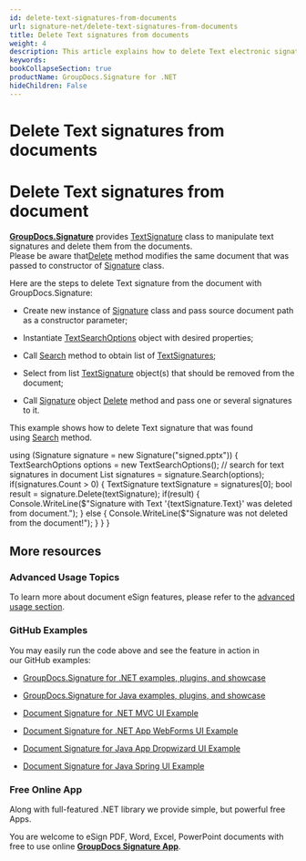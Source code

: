 ```yaml
---
id: delete-text-signatures-from-documents
url: signature-net/delete-text-signatures-from-documents
title: Delete Text signatures from documents
weight: 4
description: This article explains how to delete Text electronic signatures with GroupDocs.Signature API.
keywords: 
bookCollapseSection: true
productName: GroupDocs.Signature for .NET
hideChildren: False
---
```


# Delete Text signatures from documents



# Delete Text signatures from document

[**GroupDocs.Signature**](https://products.groupdocs.com/signature/net) provides [TextSignature](https://apireference.groupdocs.com/net/signature/groupdocs.signature.domain/textsignature) class to manipulate text signatures and delete them from the documents.   
Please be aware that[Delete](https://apireference.groupdocs.com/net/signature/groupdocs.signature/signature/methods/delete) method modifies the same document that was passed to constructor of [Signature](https://apireference.groupdocs.com/net/signature/groupdocs.signature/signature) class.

Here are the steps to delete Text signature from the document with GroupDocs.Signature:

*   Create new instance of [Signature](https://apireference.groupdocs.com/net/signature/groupdocs.signature/signature) class and pass source document path as a constructor parameter;
    
*   Instantiate [TextSearchOptions](https://apireference.groupdocs.com/net/signature/groupdocs.signature.options/textsearchoptions) object with desired properties;
    
*   Call [Search](https://apireference.groupdocs.com/net/signature/groupdocs.signature/signature/methods/search/_1) method to obtain list of [TextSignatures](https://apireference.groupdocs.com/net/signature/groupdocs.signature.domain/textsignature);  
    
*   Select from list [TextSignature](https://apireference.groupdocs.com/net/signature/groupdocs.signature.domain/textsignature) object(s) that should be removed from the document;  
    
*   Call [Signature](https://apireference.groupdocs.com/net/signature/groupdocs.signature/signature) object [Delete](https://apireference.groupdocs.com/net/signature/groupdocs.signature/signature/methods/delete) method and pass one or several signatures to it.   
      
    

This example shows how to delete Text signature that was found using [Search](https://apireference.groupdocs.com/net/signature/groupdocs.signature/signature/methods/search/_1) method.

using (Signature signature = new Signature("signed.pptx"))
{
    TextSearchOptions options = new TextSearchOptions();
    // search for text signatures in document
    List<TextSignature> signatures = signature.Search<TextSignature>(options);
    if(signatures.Count > 0)
    {
        TextSignature textSignature = signatures\[0\];
        bool result = signature.Delete(textSignature);
        if(result)
        {
            Console.WriteLine($"Signature with Text '{textSignature.Text}' was deleted from document.");
        }
        else
        {
            Console.WriteLine($"Signature was not deleted from the document!");
        }
    }
}

## More resources

### Advanced Usage Topics

To learn more about document eSign features, please refer to the [advanced usage section](Advanced%2Busage.html).

### GitHub Examples 

You may easily run the code above and see the feature in action in our GitHub examples:

*   [GroupDocs.Signature for .NET examples, plugins, and showcase](https://github.com/groupdocs-signature/GroupDocs.Signature-for-.NET)
    
*   [GroupDocs.Signature for Java examples, plugins, and showcase](https://github.com/groupdocs-signature/GroupDocs.Signature-for-Java)
    
*   [Document Signature for .NET MVC UI Example](https://github.com/groupdocs-signature/GroupDocs.Signature-for-.NET-MVC) 
    
*   [Document Signature for .NET App WebForms UI Example](https://github.com/groupdocs-signature/GroupDocs.Signature-for-.NET-WebForms)
    
*   [Document Signature for Java App Dropwizard UI Example](https://github.com/groupdocs-signature/GroupDocs.Signature-for-Java-Dropwizard)
    
*   [Document Signature for Java Spring UI Example](https://github.com/groupdocs-signature/GroupDocs.Signature-for-Java-Spring)
    

### Free Online App 

Along with full-featured .NET library we provide simple, but powerful free Apps.

You are welcome to eSign PDF, Word, Excel, PowerPoint documents with free to use online **[GroupDocs Signature App](https://products.groupdocs.app/signature)**.

